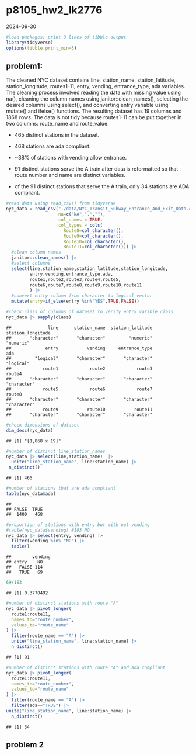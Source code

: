 p8105_hw2_lk2776
================
2024-09-30

``` r
#load packages; print 3 lines of tibble output
library(tidyverse)
options(tibble.print_min=5)
```

## problem1:

The cleaned NYC dataset contains line, station_name, station_latitude,
station_longitude, routes1-11, entry, vending, entrance_type, ada
variables. The cleaning process involved reading the data with missing
value using na(), cleaning the column names using
janitor::clean_names(), selecting the desired columns using select(),
and converting entry variable using mutate() and ifelse() functions. The
resulting dataset has 19 columns and 1868 rows. The data is not tidy
because routes1-11 can be put together in two columns: route_name and
route_value.

- 465 distinct stations in the dataset.

- 468 stations are ada compliant.

- ~38% of stations with vending allow entrance.

- 91 distinct stations serve the A train after data is reformatted so
  that route number and name are distinct variables.

- of the 91 distinct stations that serve the A train, only 34 stations
  are ADA compliant.

``` r
#read data using read_csv() from tidyverse
nyc_data = read_csv("./data/NYC_Transit_Subway_Entrance_And_Exit_Data.csv", 
                    na=c("NA",".",""), 
                    col_names = TRUE, 
                    col_types = cols(
                      Route8=col_character(),
                      Route9=col_character(), 
                      Route10=col_character(),
                      Route11=col_character())) |>
  #clean column names
  janitor::clean_names() |> 
  #select columns 
  select(line,station_name,station_latitude,station_longitude,
         entry,vending,entrance_type,ada,
         route1,route2,route3,route4,route5,
         route6,route7,route8,route9,route10,route11
         ) |> 
  #convert entry column from character to logical vector
  mutate(entry=if_else(entry %in%"YES",TRUE,FALSE))

#check class of columns of dataset to verify entry varible class
nyc_data |> sapply(class)
```

    ##              line      station_name  station_latitude station_longitude 
    ##       "character"       "character"         "numeric"         "numeric" 
    ##             entry           vending     entrance_type               ada 
    ##         "logical"       "character"       "character"         "logical" 
    ##            route1            route2            route3            route4 
    ##       "character"       "character"       "character"       "character" 
    ##            route5            route6            route7            route8 
    ##       "character"       "character"       "character"       "character" 
    ##            route9           route10           route11 
    ##       "character"       "character"       "character"

``` r
#check dimensions of dataset
dim_desc(nyc_data)
```

    ## [1] "[1,868 x 19]"

``` r
#number of distinct line_station_names
nyc_data |> select(line,station_name)  |>
  unite("line_station_name", line:station_name) |> 
 n_distinct() 
```

    ## [1] 465

``` r
#number of stations that are ada compliant
table(nyc_data$ada)
```

    ## 
    ## FALSE  TRUE 
    ##  1400   468

``` r
#proportion of stations with entry but with out vending
#table(nyc_data$vending) #183 NO
nyc_data |> select(entry, vending) |> 
  filter(vending %in% "NO") |>
  table()
```

    ##        vending
    ## entry    NO
    ##   FALSE 114
    ##   TRUE   69

``` r
69/183
```

    ## [1] 0.3770492

``` r
#number of distinct stations with route "A"
nyc_data |> pivot_longer(
  route1:route11, 
  names_to="route_number",
  values_to="route_name"
) |>
  filter(route_name == "A") |> 
  unite("line_station_name", line:station_name) |> 
  n_distinct()
```

    ## [1] 91

``` r
#number of distinct stations with route "A" and ada compliant
nyc_data |> pivot_longer(
  route1:route11, 
  names_to="route_number",
  values_to="route_name"
) |>
  filter(route_name == "A") |> 
  filter(ada=="TRUE") |> 
unite("line_station_name", line:station_name) |> 
  n_distinct()
```

    ## [1] 34

## problem 2
